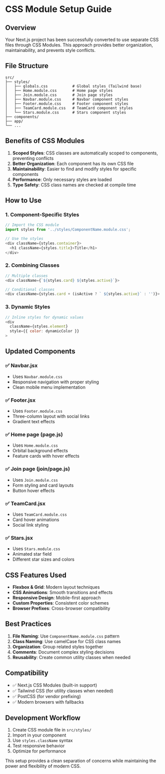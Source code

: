 # CSS Module Setup Guide

## Overview
Your Next.js project has been successfully converted to use separate CSS files through CSS Modules. This approach provides better organization, maintainability, and prevents style conflicts.

## File Structure
```
src/
├── styles/
│   ├── globals.css           # Global styles (Tailwind base)
│   ├── Home.module.css       # Home page styles
│   ├── Join.module.css       # Join page styles
│   ├── Navbar.module.css     # Navbar component styles
│   ├── Footer.module.css     # Footer component styles
│   ├── TeamCard.module.css   # TeamCard component styles
│   └── Stars.module.css      # Stars component styles
├── components/
├── app/
└── ...
```

## Benefits of CSS Modules

1. **Scoped Styles**: CSS classes are automatically scoped to components, preventing conflicts
2. **Better Organization**: Each component has its own CSS file
3. **Maintainability**: Easier to find and modify styles for specific components
4. **Performance**: Only necessary styles are loaded
5. **Type Safety**: CSS class names are checked at compile time

## How to Use

### 1. Component-Specific Styles
```javascript
// Import the CSS module
import styles from '../styles/ComponentName.module.css';

// Use the styles
<div className={styles.container}>
  <h1 className={styles.title}>Title</h1>
</div>
```

### 2. Combining Classes
```javascript
// Multiple classes
<div className={`${styles.card} ${styles.active}`}>

// Conditional classes
<div className={styles.card + (isActive ? ` ${styles.active}` : '')}>
```

### 3. Dynamic Styles
```javascript
// Inline styles for dynamic values
<div 
  className={styles.element}
  style={{ color: dynamicColor }}
>
```

## Updated Components

### ✅ Navbar.jsx
- Uses `Navbar.module.css`
- Responsive navigation with proper styling
- Clean mobile menu implementation

### ✅ Footer.jsx  
- Uses `Footer.module.css`
- Three-column layout with social links
- Gradient text effects

### ✅ Home page (page.js)
- Uses `Home.module.css`
- Orbital background effects
- Feature cards with hover effects

### ✅ Join page (join/page.js)
- Uses `Join.module.css`
- Form styling and card layouts
- Button hover effects

### ✅ TeamCard.jsx
- Uses `TeamCard.module.css`
- Card hover animations
- Social link styling

### ✅ Stars.jsx
- Uses `Stars.module.css` 
- Animated star field
- Different star sizes and colors

## CSS Features Used

- **Flexbox & Grid**: Modern layout techniques
- **CSS Animations**: Smooth transitions and effects
- **Responsive Design**: Mobile-first approach
- **Custom Properties**: Consistent color schemes
- **Browser Prefixes**: Cross-browser compatibility

## Best Practices

1. **File Naming**: Use `ComponentName.module.css` pattern
2. **Class Naming**: Use camelCase for CSS class names
3. **Organization**: Group related styles together
4. **Comments**: Document complex styling decisions
5. **Reusability**: Create common utility classes when needed

## Compatibility

- ✅ Next.js CSS Modules (built-in support)
- ✅ Tailwind CSS (for utility classes when needed)
- ✅ PostCSS (for vendor prefixing)
- ✅ Modern browsers with fallbacks

## Development Workflow

1. Create CSS module file in `src/styles/`
2. Import in your component
3. Use `styles.className` syntax
4. Test responsive behavior
5. Optimize for performance

This setup provides a clean separation of concerns while maintaining the power and flexibility of modern CSS.
